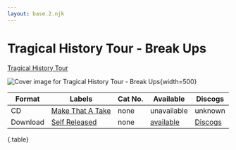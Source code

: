 ```yaml
---
layout: base.2.njk
---
```


# Tragical History Tour - Break Ups

[Tragical History Tour](../../artists/tragical-history-tour)

![Cover image for Tragical History Tour - Break Ups](../../images/tragical-history-tour-break-ups.jpg){width=500}

| Format | Labels | Cat No. | Available | Discogs
|---|---|---|---|---|
| CD | [Make That A Take](../../labels/make-that-a-take) | none | unavailable | unknown |
| Download | [Self Released](../../labels/self-released) | none | [available](https://tragicalhistorytour.bandcamp.com/album/break-ups-ep) | [Discogs](https://www.discogs.com/release/15395952-Tragical-History-Tour-Break-Ups)

{.table}